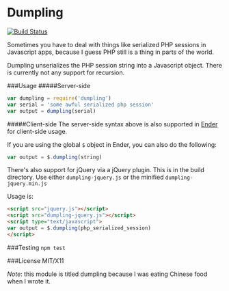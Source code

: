 Dumpling
========

[![Build Status](https://secure.travis-ci.org/st-luke/dumpling.png)](http://travis-ci.org/st-luke/dumpling)

Sometimes you have to deal with things like serialized PHP sessions in
Javascript apps, because I guess PHP still is a thing in parts of the world.

Dumpling unserializes the PHP session string into a Javascript object. 
There is currently not any support for recursion.

###Usage
#####Server-side
```javascript
var dumpling = require('dumpling')
var serial = 'some awful serialized php session'
var output = dumpling(serial)
```

#####Client-side
The server-side syntax above is also supported in [Ender](https://github.com/ender-js) for client-side usage.

If you are using the global `$` object in Ender, you can also do the following:

```javascript
var output = $.dumpling(string)
```

There's also support for jQuery via a jQuery plugin. This is in the build
directory. Use either `dumpling-jquery.js` or the minified `dumpling-jquery.min.js`

Usage is:

```html
<script src="jquery.js"></script>
<script src="dumpling-jquery.js"></script>
<script type="text/javascript">
var output = $.dumpling(php_serialized_session)
</script>
```

###Testing
`npm test`

###License
MIT/X11

*Note*: this module is titled dumpling because I was eating Chinese food when I wrote it.